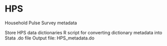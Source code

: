 # HPS
Household Pulse Survey metadata

Store HPS data dictionaries
R script for converting dictionary metadata into Stata .do file
Output file: HPS_metadata.do

